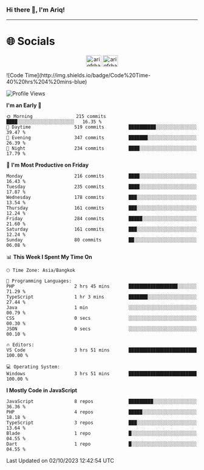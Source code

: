 ### Hi there 👋, I'm Ariq!
<hr>
<h1 align="">🌐 Socials</h1>
<p align="center">
<a href="https://www.linkedin.com/in/ariqfarhan/" target="blank"><img align="center" src="https://raw.githubusercontent.com/rahuldkjain/github-profile-readme-generator/master/src/images/icons/Social/linked-in-alt.svg" alt="ariqfrhan" height="30" width="40" /></a>
<a href="https://instagram.com/ariqfrhan" target="blank"><img align="center" src="https://raw.githubusercontent.com/rahuldkjain/github-profile-readme-generator/master/src/images/icons/Social/instagram.svg" alt="ariqfrhan" height="30" width="40" /></a>
</p>
<!--START_SECTION:waka-->
![Code Time](http://img.shields.io/badge/Code%20Time-40%20hrs%204%20mins-blue)

![Profile Views](http://img.shields.io/badge/Profile%20Views-0-blue)

**I'm an Early 🐤** 

```text
🌞 Morning                215 commits         ████░░░░░░░░░░░░░░░░░░░░░   16.35 % 
🌆 Daytime                519 commits         ██████████░░░░░░░░░░░░░░░   39.47 % 
🌃 Evening                347 commits         ███████░░░░░░░░░░░░░░░░░░   26.39 % 
🌙 Night                  234 commits         ████░░░░░░░░░░░░░░░░░░░░░   17.79 % 
```
📅 **I'm Most Productive on Friday** 

```text
Monday                   216 commits         ████░░░░░░░░░░░░░░░░░░░░░   16.43 % 
Tuesday                  235 commits         ████░░░░░░░░░░░░░░░░░░░░░   17.87 % 
Wednesday                178 commits         ███░░░░░░░░░░░░░░░░░░░░░░   13.54 % 
Thursday                 161 commits         ███░░░░░░░░░░░░░░░░░░░░░░   12.24 % 
Friday                   284 commits         █████░░░░░░░░░░░░░░░░░░░░   21.60 % 
Saturday                 161 commits         ███░░░░░░░░░░░░░░░░░░░░░░   12.24 % 
Sunday                   80 commits          ██░░░░░░░░░░░░░░░░░░░░░░░   06.08 % 
```


📊 **This Week I Spent My Time On** 

```text
🕑︎ Time Zone: Asia/Bangkok

💬 Programming Languages: 
PHP                      2 hrs 45 mins       ██████████████████░░░░░░░   71.29 % 
TypeScript               1 hr 3 mins         ███████░░░░░░░░░░░░░░░░░░   27.44 % 
Java                     1 min               ░░░░░░░░░░░░░░░░░░░░░░░░░   00.79 % 
CSS                      0 secs              ░░░░░░░░░░░░░░░░░░░░░░░░░   00.30 % 
JSON                     0 secs              ░░░░░░░░░░░░░░░░░░░░░░░░░   00.10 % 

🔥 Editors: 
VS Code                  3 hrs 51 mins       █████████████████████████   100.00 % 

💻 Operating System: 
Windows                  3 hrs 51 mins       █████████████████████████   100.00 % 
```

**I Mostly Code in JavaScript** 

```text
JavaScript               8 repos             █████████░░░░░░░░░░░░░░░░   36.36 % 
PHP                      4 repos             █████░░░░░░░░░░░░░░░░░░░░   18.18 % 
TypeScript               3 repos             ███░░░░░░░░░░░░░░░░░░░░░░   13.64 % 
Blade                    1 repo              █░░░░░░░░░░░░░░░░░░░░░░░░   04.55 % 
Dart                     1 repo              █░░░░░░░░░░░░░░░░░░░░░░░░   04.55 % 
```




 Last Updated on 02/10/2023 12:42:54 UTC
<!--END_SECTION:waka-->
